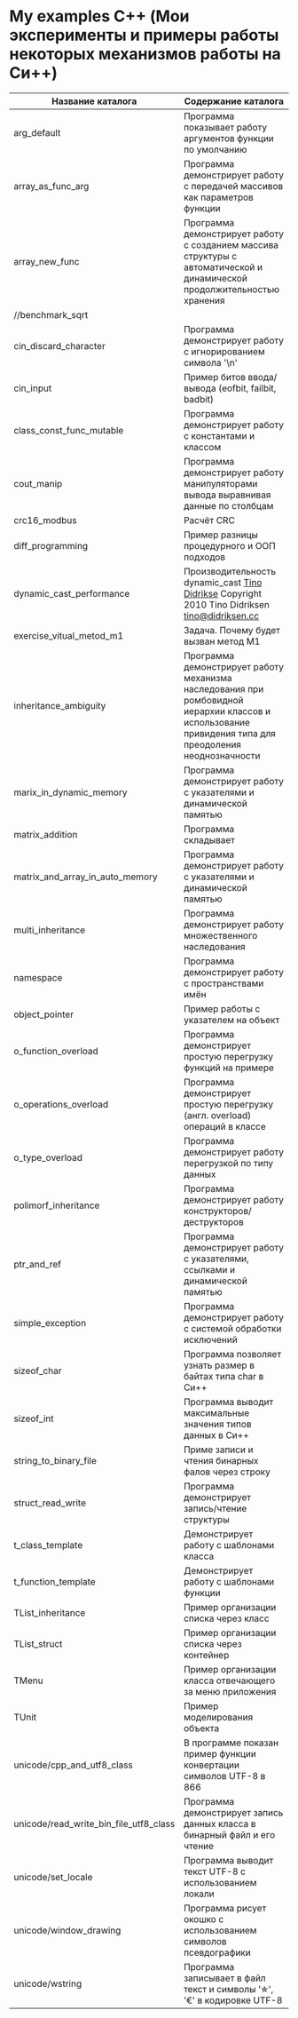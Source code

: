 # My examples C++ (Мои эксперименты и примеры работы некоторых механизмов работы на Си++)


Название каталога                      | Содержание каталога
---------------------------------------|----------------------
arg_default                            | Программа показывает работу аргументов функции по умолчанию
array_as_func_arg                      | Программа демонстрирует работу с передачей массивов как параметров функции
array_new_func                         | Программа демонстрирует работу с созданием массива структуры с автоматической и динамической продолжительностью  хранения
//benchmark_sqrt                       |
cin_discard_character                  | Программа демонстрирует работу с игнорированием символа '\n'
cin_input                              | Пример битов ввода/вывода (eofbit, failbit, badbit)
class_const_func_mutable               | Программа демонстрирует работу с константами и классом
cout_manip                             | Программа демонстрирует работу манипуляторами вывода выравнивая данные по столбцам
crc16_modbus                           | Расчёт CRC
diff_programming                       | Пример разницы процедурного и ООП подходов
dynamic_cast_performance               | Производительность dynamic_cast [Tino Didrikse](http://tinodidriksen.com) Copyright 2010 Tino Didriksen <tino@didriksen.cc>
exercise_vitual_metod_m1               | Задача. Почему будет вызван метод M1
inheritance_ambiguity                  | Программа демонстрирует работу механизма наследования при ромбовидной иерархии классов и использование привидения типа для преодоления неоднозначности
marix_in_dynamic_memory                | Программа демонстрирует работу с указателями и динамической памятью
matrix_addition                        | Программа складывает
matrix_and_array_in_auto_memory        | Программа демонстрирует работу с указателями и динамической памятью
multi_inheritance                      | Программа демонстрирует работу множественного наследования
namespace                              | Программа демонстрирует работу с пространствами имён
object_pointer                         | Пример работы с указателем на объект
o_function_overload                    | Программа демонстрирует простую перегрузку функций на примере
o_operations_overload                  | Программа демонстрирует простую перегрузку (англ. overload) операций в классе
o_type_overload                        | Программа демонстрирует работу перегрузкой по типу данных
polimorf_inheritance                   | Программа демонстрирует работу конструкторов/деструкторов
ptr_and_ref                            | Программа демонстрирует работу с указателями, ссылками и динамической памятью
simple_exception                       | Программа демонстрирует работу с системой обработки исключений
sizeof_char                            | Программа позволяет узнать размер в байтах типа char в Си++
sizeof_int                             | Программа выводит максимальные значения типов данных в Си++
string_to_binary_file                  | Приме записи и чтения бинарных фалов через строку
struct_read_write                      | Программа демонстрирует запись/чтение структуры
t_class_template                       | Демонстрирует работу с шаблонами класса
t_function_template                    | Демонстрирует работу с шаблонами функции
TList_inheritance                      | Пример организации списка через класс
TList_struct                           | Пример организации списка через контейнер
TMenu                                  | Пример организации класса отвечающего за меню приложения
TUnit                                  | Пример моделирования объекта
unicode/cpp_and_utf8_class             | В программе показан пример функции конвертации символов UTF-8 в 866
unicode/read_write_bin_file_utf8_class | Программа демонстрирует запись данных класса в бинарный файл и его чтение
unicode/set_locale                     | Программа выводит текст UTF-8 с использованием локали
unicode/window_drawing                 | Программа рисует окошко с использованием символов псевдографики
unicode/wstring                        | Программа записывает в файл текст и символы '✯', '€' в кодировке UTF-8
